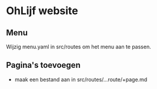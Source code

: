 # OhLijf website

## Menu

Wijzig menu.yaml in src/routes om het menu aan te passen.

## Pagina's toevoegen

- maak een bestand aan in src/routes/...route/+page.md

